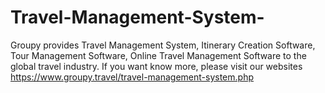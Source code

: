 # Travel-Management-System-
Groupy provides Travel Management System, Itinerary Creation Software, Tour Management Software, Online Travel Management Software to the global travel industry. If you want know more, please visit our websites https://www.groupy.travel/travel-management-system.php 

